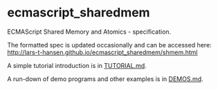 # ecmascript_sharedmem

ECMAScript Shared Memory and Atomics - specification.

The formatted spec is updated occasionally and can be accessed here:
http://lars-t-hansen.github.io/ecmascript_sharedmem/shmem.html

A simple tutorial introduction is in [TUTORIAL.md](TUTORIAL.md).

A run-down of demo programs and other examples is in [DEMOS.md](DEMOS.md).
